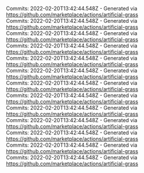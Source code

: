 Commits: 2022-02-20T13:42:44.548Z - Generated via https://github.com/marketplace/actions/artificial-grass
<br>
Commits: 2022-02-20T13:42:44.548Z - Generated via https://github.com/marketplace/actions/artificial-grass
<br>
Commits: 2022-02-20T13:42:44.548Z - Generated via https://github.com/marketplace/actions/artificial-grass
<br>
Commits: 2022-02-20T13:42:44.548Z - Generated via https://github.com/marketplace/actions/artificial-grass
<br>
Commits: 2022-02-20T13:42:44.548Z - Generated via https://github.com/marketplace/actions/artificial-grass
<br>
Commits: 2022-02-20T13:42:44.548Z - Generated via https://github.com/marketplace/actions/artificial-grass
<br>
Commits: 2022-02-20T13:42:44.548Z - Generated via https://github.com/marketplace/actions/artificial-grass
<br>
Commits: 2022-02-20T13:42:44.548Z - Generated via https://github.com/marketplace/actions/artificial-grass
<br>
Commits: 2022-02-20T13:42:44.548Z - Generated via https://github.com/marketplace/actions/artificial-grass
<br>
Commits: 2022-02-20T13:42:44.548Z - Generated via https://github.com/marketplace/actions/artificial-grass
<br>
Commits: 2022-02-20T13:42:44.548Z - Generated via https://github.com/marketplace/actions/artificial-grass
<br>
Commits: 2022-02-20T13:42:44.548Z - Generated via https://github.com/marketplace/actions/artificial-grass
<br>
Commits: 2022-02-20T13:42:44.548Z - Generated via https://github.com/marketplace/actions/artificial-grass
<br>
